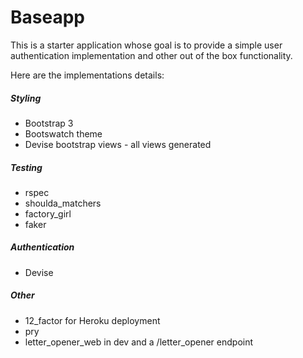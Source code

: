 # Baseapp

This is a starter application whose goal is to provide a simple user authentication implementation and other out of the box functionality.

Here are the implementations details:

##### Styling
- Bootstrap 3
- Bootswatch theme
- Devise bootstrap views - all views generated

##### Testing
- rspec
- shoulda_matchers
- factory_girl
- faker

##### Authentication
- Devise

##### Other
- 12_factor for Heroku deployment
- pry
- letter_opener_web in dev and a /letter_opener endpoint


